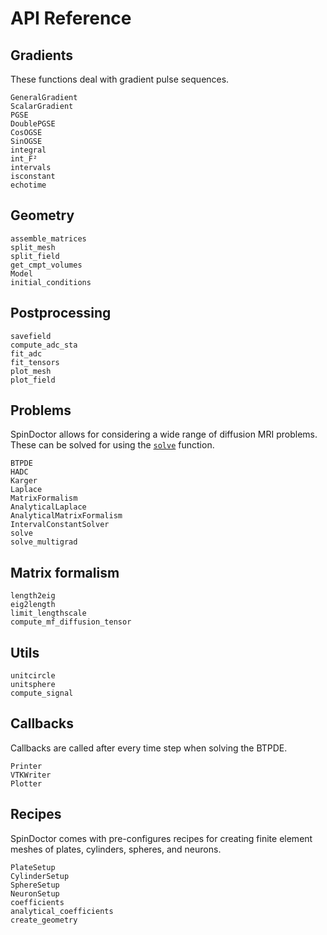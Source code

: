 # API Reference

## Gradients

These functions deal with gradient pulse sequences.

```@docs
GeneralGradient
ScalarGradient
PGSE
DoublePGSE
CosOGSE
SinOGSE
integral
int_F²
intervals
isconstant
echotime
```

## Geometry

```@docs
assemble_matrices
split_mesh
split_field
get_cmpt_volumes
Model
initial_conditions
```

## Postprocessing

```@docs
savefield
compute_adc_sta
fit_adc
fit_tensors
plot_mesh
plot_field
```

## Problems

SpinDoctor allows for considering a wide range of diffusion MRI problems. These can be
solved for using the [`solve`](@ref) function.

```@docs
BTPDE
HADC
Karger
Laplace
MatrixFormalism
AnalyticalLaplace
AnalyticalMatrixFormalism
IntervalConstantSolver
solve
solve_multigrad
```

## Matrix formalism

```@docs
length2eig
eig2length
limit_lengthscale
compute_mf_diffusion_tensor
```

## Utils

```@docs
unitcircle
unitsphere
compute_signal
```

## Callbacks

Callbacks are called after every time step when solving the BTPDE.

```@docs
Printer
VTKWriter
Plotter
```

## Recipes

SpinDoctor comes with pre-configures recipes for creating finite element meshes of plates,
cylinders, spheres, and neurons.

```@docs
PlateSetup
CylinderSetup
SphereSetup
NeuronSetup
coefficients
analytical_coefficients
create_geometry
```
